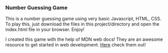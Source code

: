 ### Number Guessing Game

This is a number guessing game using very basic Javascript, HTML, CSS.
To play this, just download the files in this project/directory and open the index.html file in your browser.
Enjoy!


I created this game with the help of MDN web docs! They are an awesome resource to get started in web development. [Here](https://developer.mozilla.org/en-US/docs/Learn/JavaScript/First_steps/A_first_splash) check them out!
